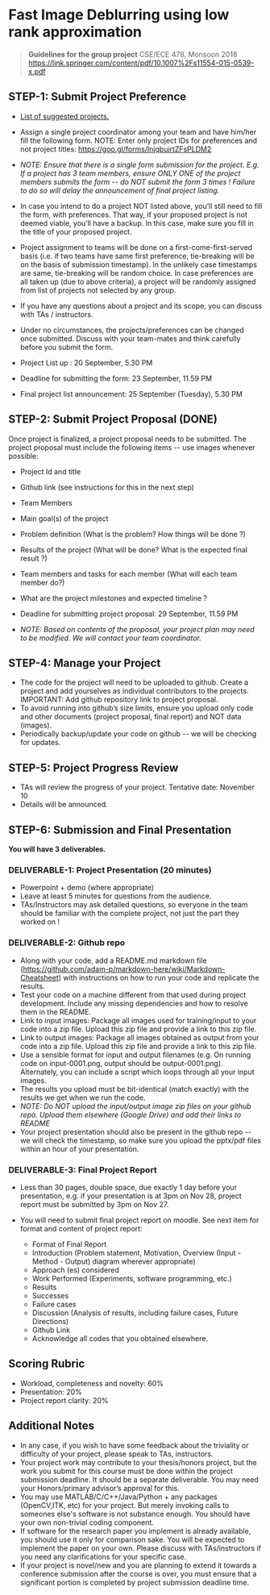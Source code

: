 # Fast Image Deblurring using low rank approximation

> **Guidelines for the group project**
> CSE/ECE 478, Monsoon 2018
> https://link.springer.com/content/pdf/10.1007%2Fs11554-015-0539-x.pdf

## STEP-1: Submit Project Preference

- [List of suggested projects.](https://docs.google.com/document/d/1PZ0Dx9Yl9kTkXzGNFO2rFA2NRANA2okk7Pf5Fpo4lPo/edit)

- Assign a single project coordinator among your team and have him/her fill the following form. NOTE: Enter only project IDs for preferences and not project titles: https://goo.gl/forms/InjqbujrtZFsPLDM2

- _NOTE: Ensure that there is a single form submission for the project. E.g. If a project has 3 team members, ensure ONLY ONE of the project members submits the form --  do NOT submit the form 3 times ! Failure to do so will delay the announcement of final project listing._

- In case you intend to do a project NOT listed above, you’ll still need to fill the form, with  preferences. That way, if your proposed project is not deemed viable, you’ll have a backup. In this case, make sure you fill in the title of your proposed project.

- Project assignment to teams will be done on a first-come-first-served basis (i.e. if two teams have same first preference, tie-breaking will be on the basis of submission timestamp). In the unlikely case timestamps are same, tie-breaking will be random choice. In case preferences are all taken up (due to above criteria), a project will be randomly assigned from list of projects not selected by any group.

- If you have any questions about a project and its scope, you can discuss with TAs / instructors.

- Under no circumstances, the projects/preferences can be changed once submitted. Discuss with your team-mates and think carefully before you submit the form.

- Project List up : 20 September, 5.30 PM
- Deadline for submitting the form:  23 September, 11.59 PM
- Final project list announcement:   25 September (Tuesday), 5.30 PM

## STEP-2: Submit Project Proposal (DONE)

Once project is finalized, a project proposal needs to be submitted. The project proposal must include the following items -- use images whenever possible:

- Project Id and title
- Github link (see instructions for this in the next step)
- Team Members
- Main goal(s) of the project
- Problem definition (What is the problem? How things will be done ?)
- Results of the project (What will be done? What is the expected final result ?)
- Team members and tasks for each member (What will each team member do?)
- What are the project milestones and expected timeline ?

- Deadline for submitting project proposal: 29 September, 11.59 PM

- _NOTE: Based on contents of the proposal, your project plan may need to be modified. We will contact your team coordinator._

## STEP-4: Manage your Project

- The code for the project will need to be uploaded to github. Create a project and add yourselves as individual contributors to the projects. IMPORTANT: Add github repository link to project proposal.
- To avoid running into github’s size limits, ensure you upload only code and other documents (project proposal, final report) and NOT data (images).
- Periodically backup/update your code on github -- we will be checking for updates.

## STEP-5: Project Progress Review

- TAs will review the progress of your project. Tentative date: November 10
- Details will be announced.

## STEP-6: Submission and Final Presentation

**You will have 3 deliverables.**

### DELIVERABLE-1: Project Presentation (20 minutes)

- Powerpoint + demo (where appropriate)
- Leave at least 5 minutes for questions from the audience.
- TAs/Instructors may ask detailed questions, so everyone in the team should be familiar with the complete project, not just the part they worked on !

### DELIVERABLE-2:  Github repo

- Along with your code, add a README.md markdown file (https://github.com/adam-p/markdown-here/wiki/Markdown-Cheatsheet) with
instructions on how to run your code and replicate the results.
- Test your code on a machine different from that used during project development. Include any missing dependencies and how to resolve them in the README.
- Link to input images: Package all images used for training/input to your code into a zip file. Upload this zip file and provide a link to this zip file.
- Link to output images: Package all images obtained as output from your code into a zip file. Upload this zip file and provide a link to this zip file.
- Use a sensible format for input and output filenames (e.g. On running code on input-0001.png, output should be output-0001.png). Alternately, you can include a script which loops through all your input images.
- The results you upload must be bit-identical (match exactly) with the results we get when we run the code.
- _NOTE: Do NOT upload the input/output image zip files on your github repo. Upload them elsewhere (Google Drive) and add their links to README_
- Your project presentation should also be present in the github repo -- we will check the timestamp, so make sure you upload the pptx/pdf files within an hour of your presentation.

### DELIVERABLE-3: Final Project Report

-  Less than 30 pages, double space, due exactly 1 day before your presentation, e.g. if your presentation is at 3pm on Nov 28, project report must be submitted by 3pm on Nov 27.

- You will need to submit final project report on moodle. See next item for format and content of project report:
    - Format of Final Report
    - Introduction (Problem statement, Motivation, Overview (Input - Method - Output) diagram wherever appropriate)
    - Approach (es) considered
    - Work Performed (Experiments, software programming, etc.)
    - Results
    - Successes
    - Failure cases
    - Discussion (Analysis of results, including failure cases, Future Directions)
    - Github Link
    - Acknowledge all codes that you obtained elsewhere.

## Scoring Rubric

- Workload, completeness and novelty: 60%
- Presentation: 20%
- Project report clarity: 20%

## Additional Notes

- In any case, if you wish to have some feedback about the triviality or difficulty of your project, please speak to TAs, instructors.
- Your project work may contribute to your thesis/honors project, but the work you submit for this course must be done within the project submission deadline. It should be a separate deliverable. You may need your Honors/primary advisor’s approval for this.
- You may use MATLAB/C/C++/Java/Python + any packages (OpenCV,ITK, etc) for your project. But merely invoking calls to someones else's software is not substance enough. You should have your own non-trivial coding component.
- If software for the research paper you implement is already available, you should use it only for comparison sake.  You will be expected to implement the paper on your own. Please discuss with TAs/instructors if you need any clarifications for your specific case.
- If your project is novel/new and you are planning to extend it towards a conference submission after the course is over,  you must ensure that a significant portion is completed by project submission deadline time.
